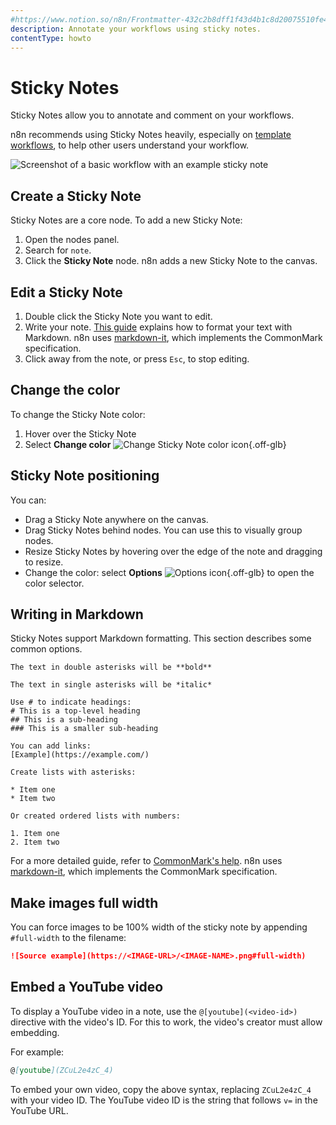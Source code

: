 ```yaml
---
#https://www.notion.so/n8n/Frontmatter-432c2b8dff1f43d4b1c8d20075510fe4
description: Annotate your workflows using sticky notes.
contentType: howto
---
```


# Sticky Notes

Sticky Notes allow you to annotate and comment on your workflows.

n8n recommends using Sticky Notes heavily, especially on [template workflows](/glossary.md#template-n8n), to help other users understand your workflow.

![Screenshot of a basic workflow with an example sticky note](/_images/workflows/components/stickies/example-sticky-note.png)

## Create a Sticky Note

Sticky Notes are a core node. To add a new Sticky Note:

1. Open the nodes panel.
2. Search for `note`.
3. Click the **Sticky Note** node. n8n adds a new Sticky Note to the canvas.

## Edit a Sticky Note

1. Double click the Sticky Note you want to edit.
2. Write your note. [This guide](https://commonmark.org/help/) explains how to format your text with Markdown. n8n uses [markdown-it](https://github.com/markdown-it/markdown-it), which implements the CommonMark specification. 
3. Click away from the note, or press `Esc`, to stop editing.

## Change the color

To change the Sticky Note color:

1. Hover over the Sticky Note
1. Select **Change color** <span class="n8n-inline-image">![Change Sticky Note color icon](/_images/common-icons/change-color.png){.off-glb}</span>

## Sticky Note positioning

You can:

* Drag a Sticky Note anywhere on the canvas.
* Drag Sticky Notes behind nodes. You can use this to visually group nodes.
* Resize Sticky Notes by hovering over the edge of the note and dragging to resize.
* Change the color: select **Options** <span class="n8n-inline-image">![Options icon](/_images/common-icons/three-dot-options-menu.png){.off-glb}</span> to open the color selector.

## Writing in Markdown

Sticky Notes support Markdown formatting. This section describes some common options.

```
The text in double asterisks will be **bold**

The text in single asterisks will be *italic*

Use # to indicate headings:
# This is a top-level heading
## This is a sub-heading
### This is a smaller sub-heading

You can add links:
[Example](https://example.com/)

Create lists with asterisks:

* Item one
* Item two

Or created ordered lists with numbers:

1. Item one
2. Item two
```

For a more detailed guide, refer to [CommonMark's help](https://commonmark.org/help/). n8n uses [markdown-it](https://github.com/markdown-it/markdown-it), which implements the CommonMark specification.

## Make images full width

You can force images to be 100% width of the sticky note by appending `#full-width` to the filename:

```markdown
![Source example](https://<IMAGE-URL>/<IMAGE-NAME>.png#full-width)
```

## Embed a YouTube video

To display a YouTube video in a note, use the `@[youtube](<video-id>)` directive with the video's ID. For this to work, the video's creator must allow embedding.

For example:

```markdown
@[youtube](ZCuL2e4zC_4)
```

To embed your own video, copy the above syntax, replacing `ZCuL2e4zC_4` with your video ID. The YouTube video ID is the string that follows `v=` in the YouTube URL.
